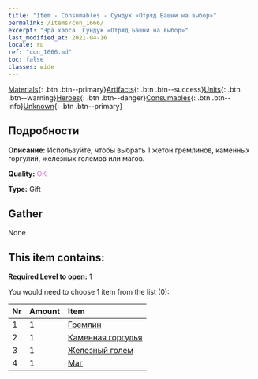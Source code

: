 ```yaml
---
title: "Item - Consumables - Сундук «Отряд Башни на выбор»"
permalink: /Items/con_1666/
excerpt: "Эра хаоса  Сундук «Отряд Башни на выбор»"
last_modified_at: 2021-04-16
locale: ru
ref: "con_1666.md"
toc: false
classes: wide
---
```

 [Materials](/ru/Items/){: .btn .btn--primary}[Artifacts](/ru/Items/Artifacts/){: .btn .btn--success}[Units](/ru/Items/Units/){: .btn .btn--warning}[Heroes](/ru/Items/Heroes/){: .btn .btn--danger}[Consumables](/ru/Items/Consumables/){: .btn .btn--info}[Unknown](/ru/Items/Unknown/){: .btn .btn--primary}

## Подробности
 **Описание:** Используйте, чтобы выбрать 1 жетон гремлинов, каменных горгулий, железных големов или магов.

 **Quality:** <span style="color: #DA70D6">OK</span>

 **Type:** Gift

## Gather

  None

## This item contains:

 **Required Level to open:** 1

 You would need to choose 1 item from the list (0):

  | Nr | Amount |     Item    |
  |:---|:-------|:------------|
  | 1 | 1 | [Гремлин](/ru/Items/unt_235/) |  | 
  | 2 | 1 | [Каменная горгулья](/ru/Items/unt_236/) |  | 
  | 3 | 1 | [Железный голем](/ru/Items/unt_237/) |  | 
  | 4 | 1 | [Маг](/ru/Items/unt_238/) |  | 
